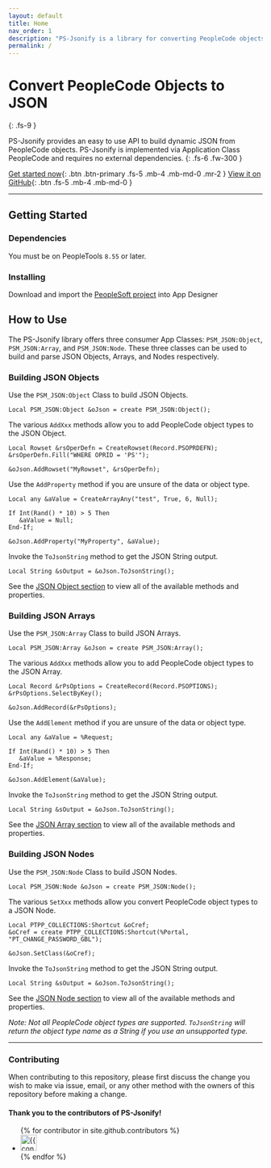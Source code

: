 ```yaml
---
layout: default
title: Home
nav_order: 1
description: "PS-Jsonify is a library for converting PeopleCode objects to JSON."
permalink: /
---
```


# Convert PeopleCode Objects to JSON
{: .fs-9 }

PS-Jsonify provides an easy to use API to build dynamic JSON from PeopleCode objects.  PS-Jsonify is implemented via Application Class PeopleCode and requires no external dependencies.
{: .fs-6 .fw-300 }

[Get started now](#getting-started){: .btn .btn-primary .fs-5 .mb-4 .mb-md-0 .mr-2 } [View it on GitHub](https://github.com/coltonfischer/ps-jsonify){: .btn .fs-5 .mb-4 .mb-md-0 }

---

## Getting Started

### Dependencies

You must be on PeopleTools `8.55` or later.

### Installing

Download and import the [PeopleSoft project](https://github.com/coltonfischer/ps-jsonify/raw/master/PSM_JSON.zip) into App Designer

## How to Use

The PS-Jsonify library offers three consumer App Classes: `PSM_JSON:Object`, `PSM_JSON:Array`, and `PSM_JSON:Node`.  These three classes can be used to build and parse JSON Objects, Arrays, and Nodes respectively.

### Building JSON Objects

Use the `PSM_JSON:Object` Class to build JSON Objects.

```
Local PSM_JSON:Object &oJson = create PSM_JSON:Object();
```

The various `AddXxx` methods allow you to add PeopleCode object types to the JSON Object.

```
Local Rowset &rsOperDefn = CreateRowset(Record.PSOPRDEFN);
&rsOperDefn.Fill("WHERE OPRID = 'PS'");
   
&oJson.AddRowset("MyRowset", &rsOperDefn);
```

Use the `AddProperty` method if you are unsure of the data or object type.

```
Local any &aValue = CreateArrayAny("test", True, 6, Null);
   
If Int(Rand() * 10) > 5 Then
   &aValue = Null;
End-If;
   
&oJson.AddProperty("MyProperty", &aValue);
```

Invoke the `ToJsonString` method to get the JSON String output. 

```
Local String &sOutput = &oJson.ToJsonString();
```

See the [JSON Object section](/ps-jsonify/JSON%20Object/) to view all of the available methods and properties.

### Building JSON Arrays

Use the `PSM_JSON:Array` Class to build JSON Arrays.

```
Local PSM_JSON:Array &oJson = create PSM_JSON:Array();
```

The various `AddXxx` methods allow you to add PeopleCode object types to the JSON Array.

```
Local Record &rPsOptions = CreateRecord(Record.PSOPTIONS);
&rPsOptions.SelectByKey();
   
&oJson.AddRecord(&rPsOptions);
```

Use the `AddElement` method if you are unsure of the data or object type.
```
Local any &aValue = %Request;
   
If Int(Rand() * 10) > 5 Then
   &aValue = %Response;
End-If;
   
&oJson.AddElement(&aValue);
```

Invoke the `ToJsonString` method to get the JSON String output. 

```
Local String &sOutput = &oJson.ToJsonString();
```

See the [JSON Array section](/ps-jsonify/JSON%20Array/) to view all of the available methods and properties.

### Building JSON Nodes

Use the `PSM_JSON:Node` Class to build JSON Nodes.

```
Local PSM_JSON:Node &oJson = create PSM_JSON:Node();
```

The various `SetXxx` methods allow you convert PeopleCode object types to a JSON Node.

```
Local PTPP_COLLECTIONS:Shortcut &oCref;
&oCref = create PTPP_COLLECTIONS:Shortcut(%Portal, "PT_CHANGE_PASSWORD_GBL");
   
&oJson.SetClass(&oCref);
```

Invoke the `ToJsonString` method to get the JSON String output. 

```
Local String &sOutput = &oJson.ToJsonString();
```

See the [JSON Node section](/ps-jsonify/JSON%20Node/) to view all of the available methods and properties.

_Note: Not all PeopleCode object types are supported. `ToJsonString` will return the object type name as a String if you use an unsupported type._

---

### Contributing

When contributing to this repository, please first discuss the change you wish to make via issue,
email, or any other method with the owners of this repository before making a change.

#### Thank you to the contributors of PS-Jsonify!

<ul class="list-style-none">
{% for contributor in site.github.contributors %}
  <li class="d-inline-block mr-1">
     <a href="{{ contributor.html_url }}"><img src="{{ contributor.avatar_url }}" width="32" height="32" alt="{{ contributor.login }}"/></a>
  </li>
{% endfor %}
</ul>
